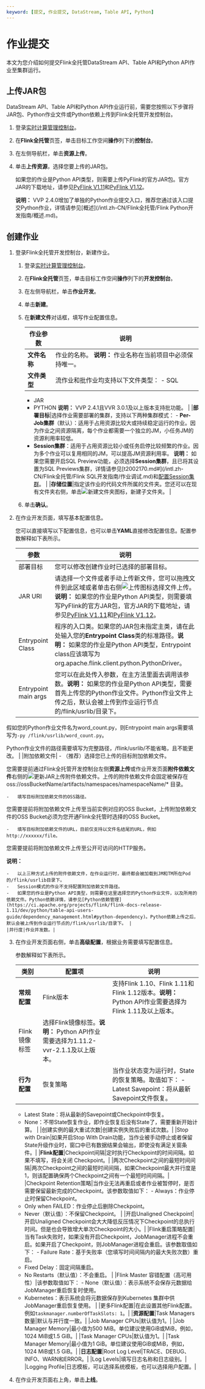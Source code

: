 ```yaml
---
keyword: [提交, 作业提交, DataStream, Table API, Python]
---
```


# 作业提交

本文为您介绍如何提交Flink全托管DataStream API、Table API和Python API作业至集群运行。

## 上传JAR包

DataStream API、Table API和Python API作业运行前，需要您按照以下步骤将JAR包、Python作业文件或Python依赖上传到Flink全托管开发控制台。

1.  登录[实时计算管理控制台](https://realtime-compute.console.aliyun.com/regions/cn-shanghai)。

2.  在**Flink全托管**页签，单击目标工作空间**操作**列下的**控制台**。

3.  在左侧导航栏，单击**资源上传**。

4.  单击**上传资源**，选择您要上传的JAR包。

    如果您的作业是Python API类型，则需要上传PyFlink的官方JAR包。官方JAR的下载地址，请参见[PyFlink V1.11](https://repo1.maven.org/maven2/org/apache/flink/flink-python_2.11/1.11.2/flink-python_2.11-1.11.2.jar)和[PyFlink V1.12](http://repo1.maven.org/maven2/org/apache/flink/flink-python_2.11/1.12.4/flink-python_2.11-1.12.4.jar)。

    **说明：** VVP 2.4.0增加了单独的Python作业提交入口，推荐您通过该入口提交Python作业，详情请参见[概述](/intl.zh-CN/Flink全托管/Flink Python开发指南/概述.md)。


## 创建作业

1.  登录Flink全托管开发控制台，新建作业。

    1.  登录[实时计算管理控制台](https://realtime-compute.console.aliyun.com/regions/cn-shanghai)。

    2.  在**Flink全托管**页签，单击目标工作空间**操作**列下的**开发控制台**。

    3.  在左侧导航栏，单击**作业开发**。

    4.  单击**新建**。

    5.  在**新建文件**对话框，填写作业配置信息。

        |作业参数|说明|
        |----|--|
        |**文件名称**|作业的名称。 **说明：** 作业名称在当前项目中必须保持唯一。 |
        |**文件类型**|流作业和批作业均支持以下文件类型：        -   SQL
        -   JAR
        -   PYTHON
**说明：** VVP 2.4.1且VVR 3.0.1及以上版本支持批功能。 |
        |**部署目标**|选择作业需要部署的集群，支持以下两种集群模式：        -   **Per-Job集群**（默认）：适用于占用资源比较大或持续稳定运行的作业。因为作业之间资源隔离，每个作业都需要一个独立的JM，小任务JM的资源利用率较低。
        -   **Session集群**：适用于占用资源比较小或任务启停比较频繁的作业。因为多个作业可以复用相同的JM，可以提高JM资源利用率。
**说明：** 如果您需要开启SQL Preview功能，必须选择**Session集群**，且已将其设置为SQL Previews集群，详情请参见[t2002170.md\#](/intl.zh-CN/Flink全托管/Flink SQL开发指南/作业调试.md)和[配置Session集群](/intl.zh-CN/Flink全托管/配置Session集群.md)。 |
        |**存储位置**|指定该作业的代码文件所属的文件夹。您还可以在现有文件夹右侧，单击![新建文件夹](https://static-aliyun-doc.oss-accelerate.aliyuncs.com/assets/img/zh-CN/7214291261/p277156.png)图标，新建子文件夹。 |

    6.  单击**确认**。

2.  在作业开发页面，填写基本配置信息。

    您可以直接填写以下配置信息，也可以单击**YAML**直接修改配置信息。配置参数解释如下表所示。

    |参数|说明|
    |--|--|
    |部署目标|您可以修改创建作业时已选择的部署目标。|
    |JAR URI|请选择一个文件或者手动上传新文件，您可以拖拽文件到此区域或者单击右侧![上传](https://static-aliyun-doc.oss-accelerate.aliyuncs.com/assets/img/zh-CN/2491735161/p247547.png)图标选择文件上传。**说明：** 如果您的作业是Python API类型，则需要填写PyFlink的官方JAR包，官方JAR的下载地址，请参见[PyFlink V1.11](https://repo1.maven.org/maven2/org/apache/flink/flink-python_2.11/1.11.2/flink-python_2.11-1.11.2.jar)和[PyFlink V1.12](http://repo1.maven.org/maven2/org/apache/flink/flink-python_2.11/1.12.4/flink-python_2.11-1.12.4.jar)。 |
    |Entrypoint Class|程序的入口类。如果您的JAR包未指定主类，请在此处输入您的**Entrypoint Class**类的标准路径。**说明：** 如果您的作业是Python API类型，Entrypoint class应该填写为org.apache.flink.client.python.PythonDriver。 |
    |Entrypoint main args|您可以在此处传入参数，在主方法里面去调用该参数。**说明：** 如果您的作业是Python API类型，需要首先上传您的Python作业文件。Python作业文件上传之后，默认会被上传到作业运行节点的/flink/usrlib/目录下。

假如您的Python作业文件名为word\_count.py，则Entrypoint main args需要填写为`-py /flink/usrlib/word_count.py`。

Python作业文件的路径需要填写为完整路径，/flink/usrlib/不能省略，且不能更改。 |
    |附加依赖文件|    -   （推荐）选择您已上传的目标附加依赖文件。

您需要提前通过Flink全托管开发控制台左侧**资源上传**或作业开发页面**附件依赖文件**右侧的![更新JAR](https://static-aliyun-doc.oss-accelerate.aliyuncs.com/assets/img/zh-CN/5957179951/p164582.png)上传附件依赖文件。上传的附件依赖文件会固定被保存在oss://ossBucketName/artifacts/namespaces/namespaceName/\* 目录。

    -   填写目标附加依赖文件的OSS路径。

您需要提前将附加依赖文件上传至当前实例对应的OSS Bucket，上传附加依赖文件的OSS Bucket必须为您开通Flink全托管时选择的OSS Bucket。

    -   填写目标附加依赖文件的URL，目前仅支持以文件名结尾的URL，例如http://xxxxxx/file。

您需要提前将附加依赖文件上传至公开可访问的HTTP服务。

**说明：**

    -   以上三种方式上传的附件依赖文件，在作业运行时，最终都会被加载到JM和TM所在Pod的/flink/usrlib目录下。
    -   Session模式的作业不支持配置附加依赖文件路径。
    -   如果您的作业是Python API类型，则需要在这里选择您的Python作业文件，以及所用的依赖文件。Python依赖详情，请参见[Python依赖管理](https://ci.apache.org/projects/flink/flink-docs-release-1.11/dev/python/table-api-users-guide/dependency_management.html#python-dependency)。Python依赖上传之后，默认会被上传到作业运行节点的/flink/usrlib/目录下。 |
    |并行度|作业并发数。|

3.  在作业开发页面右侧，单击**高级配置**，根据业务需要填写配置信息。

    参数解释如下表所示。

    |类别|配置项|说明|
    |--|---|--|
    |**常规配置**|Flink版本|支持Flink 1.10、Flink 1.11和Flink 1.12版本。**说明：** Python API作业需要选择为Flink 1.11及以上版本。 |
    |Flink镜像标签|选择Flink镜像标签。**说明：** Python API作业需要选择为1.11.2-vvr-2.1.1及以上版本。 |
    |**行为配置**|恢复策略|当作业状态变为运行时，State的恢复策略。取值如下：    -   Latest Savepoint：将从最新Savepoint文件恢复。
    -   Latest State：将从最新的Savepoint或Checkpoint中恢复。
    -   None：不带State恢复作业，即作业恢复后没有State了，需要重新开始计算。 |
    |创建实例的最大重试次数|创建实例失败后的重试次数。|
    |Stop with Drain|如果开启Stop With Drain功能，当作业被手动停止或者保留State升级作业时，窗口中已有数据结果会输出，即使没有满足关窗条件。|
    |**Flink配置**|Checkpoint间隔|定时执行Checkpoint的时间间隔。如果不填写，将会关闭 Checkpoint。|
    |两次Checkpoint之间的最短时间间隔|两次Checkpoint之间的最短时间间隔，如果Checkpoint最大并行度是1，则该配置确保两个Checkpoint之间有一个最短时间间隔。|
    |Checkpoint Retention策略|当作业无法再重启或者作业被暂停时，是否需要保留最新完成的Checkpoint。该参数取值如下：    -   Always：作业停止时保留Checkpoint。
    -   Only when FAILED：作业停止后删除Checkpoint。
    -   Never（默认值）：不保留Checkpoint。 |
    |开启Unaligned Checkpoint|开启Unaligned Checkpoint会大大降低反压情况下Checkpoint的总执行时间。但是也会导致增大单次Checkpoint的大小。|
    |Flink重启策略配置|当有Task失败时，如果没有开启Checkpoint，JobManager进程不会重启。如果开启了Checkpoint，则JobManager进程会重启。该参数取值如下：    -   Failure Rate：基于失败率（您填写时间间隔内的最大失败次数）重启。
    -   Fixed Delay：固定间隔重启。
    -   No Restarts（默认值）：不会重启。 |
    |Flink Master 容错配置（高可用性）|该参数取值如下：    -   None（默认值）：表示系统不会保存元数据给JobManager重启恢复时使用。
    -   Kubernetes：表示系统会将元数据保存到Kubernetes 集群中供JobManager重启恢复使用。 |
    |更多Flink配置|在此设置其他Flink配置。例如`taskmanager.numberOfTaskSlots: 1`。|
    |**资源配置**|Task Managers数量|默认与并行度一致。|
    |Job Manager CPUs|默认值为1。|
    |Job Manager Memory|最小值为500 MiB。单位建议使用GiB或MiB，例如，1024 MiB或1.5 GiB。|
    |Task Manager CPUs|默认值为1。|
    |Task Manager Memory|最小值为1 GiB。单位建议使用GiB或MiB，例如，1024 MiB或1.5 GiB。|
    |**日志配置**|Root Log Level|TRACE、DEBUG、INFO、WARN和ERROR。|
    |Log Levels|填写日志名称和日志级别。|
    |Logging Profile|日志模板，可以选择系统模板，也可以选择用户配置。|

4.  在作业开发页面右上角，单击**上线**。


